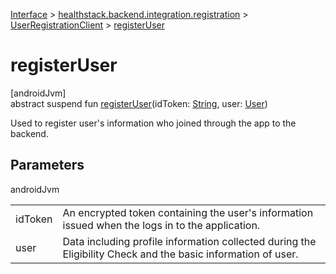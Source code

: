 
[Interface](../../../index.html) > [healthstack.backend.integration.registration](../index.html) > [UserRegistrationClient](index.html) > [registerUser](register-user.html)



# registerUser



[androidJvm]\
abstract suspend fun [registerUser](register-user.html)(idToken: [String](https://kotlinlang.org/api/latest/jvm/stdlib/kotlin/-string/index.html), user: [User](../-user/index.html))



Used to register user's information who joined through the app to the backend.



## Parameters


androidJvm

| | |
|---|---|
| idToken | An encrypted token containing the user's information issued when the logs in to the application. |
| user | Data including profile information collected during the Eligibility Check and the basic information of user. |




